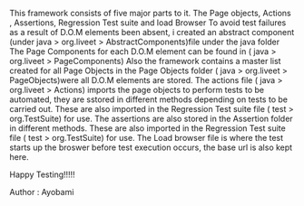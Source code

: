 This framework consists of five major parts to it.
The Page objects, Actions , Assertions, Regression Test suite and load Browser
To avoid test failures as a result of D.O.M elements been absent, i created an abstract component (under java > org.liveet > AbstractComponents)file under the java folder
The Page Components for each D.O.M element can be found in ( java > org.liveet > PageComponents)
Also the framework contains a master list created for all Page Objects in the Page Objects folder ( java > org.liveet > PageObjects)were all D.O.M elements are stored.
The actions file ( java > org.liveet > Actions) imports the page objects to perform tests to be automated, they are sstored in different methods depending on tests to be carried out.
These are also imported in the Regression Test suite file ( test > org.TestSuite) for use.
The assertions are also stored in the Assertion folder in different methods.
These are also imported in the Regression Test suite file ( test > org.TestSuite) for use.
The Load browser file is where the test starts up the broswer before test execution occurs, the base url is also kept here.

Happy Testing!!!!!




Author : Ayobami 
